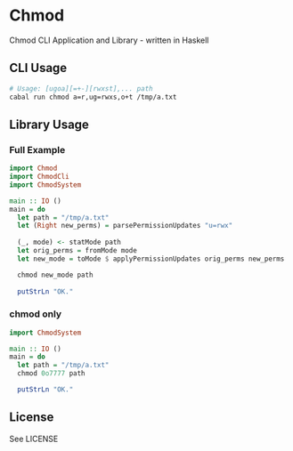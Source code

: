 # Chmod 
Chmod CLI Application and Library - written in Haskell

## CLI Usage

```bash
# Usage: [ugoa][=+-][rwxst],... path
cabal run chmod a=r,ug=rwxs,o+t /tmp/a.txt
```

## Library Usage

### Full Example 
```haskell
import Chmod
import ChmodCli
import ChmodSystem

main :: IO ()
main = do
  let path = "/tmp/a.txt"
  let (Right new_perms) = parsePermissionUpdates "u=rwx"
  
  (_, mode) <- statMode path
  let orig_perms = fromMode mode
  let new_mode = toMode $ applyPermissionUpdates orig_perms new_perms

  chmod new_mode path
  
  putStrLn "OK."
```

### chmod only

```haskell
import ChmodSystem

main :: IO ()
main = do
  let path = "/tmp/a.txt"
  chmod 0o7777 path

  putStrLn "OK."
```

## License

See LICENSE 
